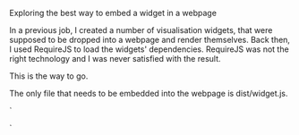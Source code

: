 
Exploring the best way to embed a widget in a webpage

In a previous job, I created a number of visualisation widgets, that were supposed to be dropped into a webpage and render themselves.
Back then, I used RequireJS to load the widgets' dependencies.
RequireJS was not the right technology and I was never satisfied with the result.

This is the way to go.

The only file that needs to be embedded into the webpage is dist/widget.js.

`
<script src="widget.js"></script>
`

